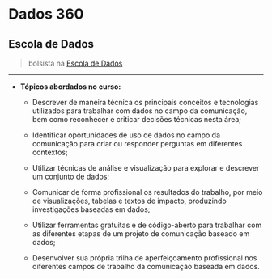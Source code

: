 
# Dados 360  

## Escola de Dados  

> bolsista na [Escola de Dados](https://escoladedados.org/)  

---

- **Tópicos abordados no curso:**

    - Descrever de maneira técnica os principais conceitos e tecnologias utilizados para trabalhar com dados no campo da comunicação, bem como reconhecer e criticar decisões técnicas nesta área;  

    - Identificar oportunidades de uso de dados no campo da comunicação para criar ou responder perguntas em diferentes contextos;  

    - Utilizar técnicas de análise e visualização para explorar e descrever um conjunto de dados;  

    - Comunicar de forma profissional os resultados do trabalho, por meio de visualizações, tabelas e textos de impacto, produzindo investigações baseadas em dados;  

    - Utilizar ferramentas gratuitas e de código-aberto para trabalhar com as diferentes etapas de um projeto de comunicação baseado em dados;  

    - Desenvolver sua própria trilha de aperfeiçoamento profissional nos diferentes campos de trabalho da comunicação baseada em dados.  
